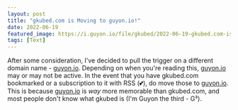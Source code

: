 ```yaml
---
layout: post
title: "gkubed.com is Moving to guyon.io!"
date: 2022-06-19
featured_image: https://i.guyon.io/file/gkubed/2022-06-19-gkubed.com-is-moving-to-guyon.io/IMG_8792-1400.jpg
tags: [Text]
---
```


After some consideration, I've decided to pull the trigger on a different domain name - [guyon.io](https://guyon.io). Depending on when you're reading this, [guyon.io](https://guyon.io) may or may not be active. In the event that you have gkubed.com bookmarked or a subscription to it with RSS (💕), do move those to [guyon.io](https://guyon.io). This is because [guyon.io](https://guyon.io) is *way* more memorable than gkubed.com, and most people don't know what gkubed is (I'm Guyon the third - G³).
